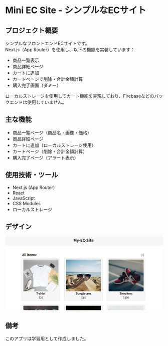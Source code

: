 # Mini EC Site - シンプルなECサイト

## プロジェクト概要

シンプルなフロントエンドECサイトです。  
Next.js（App Router）を使用し、以下の機能を実装しています：

- 商品一覧表示
- 商品詳細ページ
- カートに追加
- カートページで削除・合計金額計算
- 購入完了画面（ダミー）

ローカルストレージを使用してカート機能を実現しており、Firebaseなどのバックエンドは使用していません。


## 主な機能

- 商品一覧ページ（商品名・画像・価格）
- 商品詳細ページ
- カートに追加（ローカルストレージ使用）
- カートページ（削除・合計金額計算）
- 購入完了ページ（アラート表示）
  

## 使用技術・ツール

- Next.js (App Router)
- React
- JavaScript
- CSS Modules
- ローカルストレージ


## デザイン

![スクリーンショット](./public/my-mini-ec-site.png)


## 備考

このアプリは学習用として作成しました。
